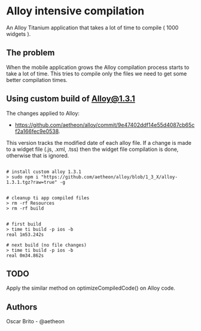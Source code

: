
# Alloy intensive compilation

An Alloy Titanium application that takes a lot of time to compile ( 1000 widgets ).

## The problem

When the mobile application grows the Alloy compilation process starts to take a lot of time. This tries to compile only the
files we need to get some better compilation times.


## Using custom build of Alloy@1.3.1

The changes applied to Alloy:

* https://github.com/aetheon/alloy/commit/9e47402ddf14e55d4087cb65cf2a166fec9e0538.


This version tracks the modified date of each alloy file. If a change is made to a widget file (.js, .xml, .tss) then the
widget file compilation is done, otherwise that is ignored.


```

# install custom alloy 1.3.1
> sudo npm i "https://github.com/aetheon/alloy/blob/1_3_X/alloy-1.3.1.tgz?raw=true" -g

```

```

# cleanup ti app compiled files
> rm -rf Resources
> rm -rf build

```

```

# first build
> time ti build -p ios -b
real 1m53.242s

# next build (no file changes)
> time ti build -p ios -b
real 0m34.862s

```

## TODO

Apply the similar method on optimizeCompiledCode() on Alloy code.

## Authors

Oscar Brito - @aetheon